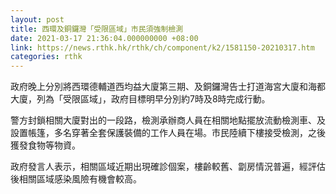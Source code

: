 ```yaml
---
layout: post
title: 西環及銅鑼灣「受限區域」市民須強制檢測
date: 2021-03-17 21:36:04.000000000 +08:00
link: https://news.rthk.hk/rthk/ch/component/k2/1581150-20210317.htm
categories: rthk
---
```


政府晚上分別將西環德輔道西均益大廈第三期、及銅鑼灣告士打道海宮大廈和海都大廈，列為「受限區域」，政府目標明早分別約7時及8時完成行動。

警方封鎖相關大廈對出的一段路，檢測承辦商人員在相關地點擺放流動檢測車、及設置帳篷，多名穿著全套保護裝備的工作人員在場。市民陸續下樓接受檢測，之後獲發食物等物資。

政府發言人表示，相關區域近期出現確診個案，樓齡較舊、劏房情況普遍，經評估後相關區域感染風險有機會較高。
